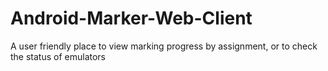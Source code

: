 # Android-Marker-Web-Client
A user friendly place to view marking progress by assignment, or to check the status of emulators
